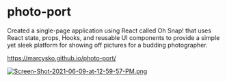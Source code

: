 # photo-port

Created a single-page application using React called Oh Snap! that uses React state, props, Hooks, and reusable UI components to provide a simple yet sleek platform for showing off pictures for a budding photographer.

https://marcysko.github.io/photo-port/

[![Screen-Shot-2021-06-09-at-12-59-57-PM.png](https://i.postimg.cc/s1dbG7v8/Screen-Shot-2021-06-09-at-12-59-57-PM.png)](https://postimg.cc/8f4ZqFdB)
